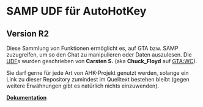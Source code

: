 SAMP UDF für AutoHotKey
=======================
Version R2
----------
Diese Sammlung von Funktionen ermöglicht es, auf GTA bzw. SAMP zuzugreifen, um so den Chat zu manipulieren oder Daten auszulesen.
Die [UDF](http://de.wikipedia.org/wiki/User_Defined_Function)s wurden geschrieben von **Carsten S.** (aka **Chuck_Floyd** auf [GTA:WC](http://gtawc.net/)).

Sie darf gerne für jede Art von AHK-Projekt genutzt werden, solange ein Link zu dieser Repository zumindest im Quelltext bestehen bleibt (gegen weitere Erwähnungen gibt es natürlich nichts einzuwenden).

**[Dokumentation](https://github.com/FrozenBrain/SAMP-UDF-for-AutoHotKey/wiki)**
